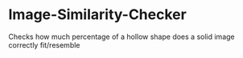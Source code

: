 # Image-Similarity-Checker
Checks how much percentage of a hollow shape does a solid image correctly fit/resemble
